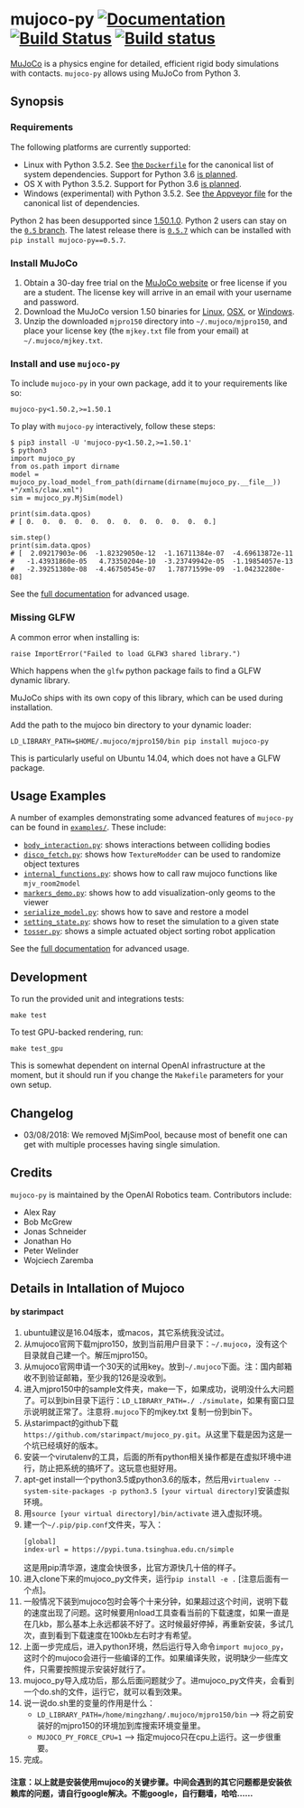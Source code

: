 # mujoco-py [![Documentation](https://img.shields.io/badge/docs-latest-brightgreen.svg?style=flat)](https://openai.github.io/mujoco-py/build/html/index.html) [![Build Status](https://travis-ci.org/openai/mujoco-py.svg?branch=master)](https://travis-ci.org/openai/mujoco-py) [![Build status](https://ci.appveyor.com/api/projects/status/iw52c0198j87s76w?svg=true)](https://ci.appveyor.com/project/wojzaremba/mujoco-py)

[MuJoCo](http://mujoco.org/) is a physics engine for detailed, efficient rigid body simulations with contacts. `mujoco-py` allows using MuJoCo from Python 3.

## Synopsis

### Requirements

The following platforms are currently supported:

- Linux with Python 3.5.2. See [the `Dockerfile`](Dockerfile) for the canonical list of system dependencies. Support for Python 3.6 [is planned](https://github.com/openai/mujoco-py/issues/52).
- OS X with Python 3.5.2. Support for Python 3.6 [is planned](https://github.com/openai/mujoco-py/issues/52).
- Windows (experimental) with Python 3.5.2. See [the Appveyor file](https://github.com/openai/mujoco-py/blob/master/.appveyor.yml#L16-L32) for the canonical list of dependencies.

Python 2 has been desupported since [1.50.1.0](https://github.com/openai/mujoco-py/releases/tag/1.50.1.0). Python 2 users can stay on the [`0.5` branch](https://github.com/openai/mujoco-py/tree/0.5). The latest release there is [`0.5.7`](https://github.com/openai/mujoco-py/releases/tag/0.5.7) which can be installed with `pip install mujoco-py==0.5.7`.

### Install MuJoCo

1. Obtain a 30-day free trial on the [MuJoCo website](https://www.roboti.us/license.html)
   or free license if you are a student.
   The license key will arrive in an email with your username and password.
2. Download the MuJoCo version 1.50 binaries for
   [Linux](https://www.roboti.us/download/mjpro150_linux.zip),
   [OSX](https://www.roboti.us/download/mjpro150_osx.zip), or
   [Windows](https://www.roboti.us/download/mjpro150_win64.zip).
3. Unzip the downloaded `mjpro150` directory into `~/.mujoco/mjpro150`,
   and place your license key (the `mjkey.txt` file from your email)
   at `~/.mujoco/mjkey.txt`.

### Install and use `mujoco-py`
To include `mujoco-py` in your own package, add it to your requirements like so:
```
mujoco-py<1.50.2,>=1.50.1
```
To play with `mujoco-py` interactively, follow these steps:
```
$ pip3 install -U 'mujoco-py<1.50.2,>=1.50.1'
$ python3
import mujoco_py
from os.path import dirname
model = mujoco_py.load_model_from_path(dirname(dirname(mujoco_py.__file__))  +"/xmls/claw.xml")
sim = mujoco_py.MjSim(model)

print(sim.data.qpos)
# [ 0.  0.  0.  0.  0.  0.  0.  0.  0.  0.  0.  0.]

sim.step()
print(sim.data.qpos)
# [  2.09217903e-06  -1.82329050e-12  -1.16711384e-07  -4.69613872e-11
#   -1.43931860e-05   4.73350204e-10  -3.23749942e-05  -1.19854057e-13
#   -2.39251380e-08  -4.46750545e-07   1.78771599e-09  -1.04232280e-08]
```

See the [full documentation](https://openai.github.io/mujoco-py/build/html/index.html) for advanced usage.

### Missing GLFW

A common error when installing is:

    raise ImportError("Failed to load GLFW3 shared library.")

Which happens when the `glfw` python package fails to find a GLFW dynamic library.

MuJoCo ships with its own copy of this library, which can be used during installation.

Add the path to the mujoco bin directory to your dynamic loader:

    LD_LIBRARY_PATH=$HOME/.mujoco/mjpro150/bin pip install mujoco-py

This is particularly useful on Ubuntu 14.04, which does not have a GLFW package.

## Usage Examples

A number of examples demonstrating some advanced features of `mujoco-py` can be found in [`examples/`](/./examples/). These include:
- [`body_interaction.py`](./examples/body_interaction.py): shows interactions between colliding bodies
- [`disco_fetch.py`](./examples/disco_fetch.py): shows how `TextureModder` can be used to randomize object textures
- [`internal_functions.py`](./examples/internal_functions.py): shows how to call raw mujoco functions like `mjv_room2model`
- [`markers_demo.py`](./examples/markers_demo.py): shows how to add visualization-only geoms to the viewer
- [`serialize_model.py`](./examples/serialize_model.py): shows how to save and restore a model
- [`setting_state.py`](./examples/setting_state.py):  shows how to reset the simulation to a given state
- [`tosser.py`](./examples/tosser.py): shows a simple actuated object sorting robot application

See the [full documentation](https://openai.github.io/mujoco-py/build/html/index.html) for advanced usage.

## Development

To run the provided unit and integrations tests:

```
make test
```

To test GPU-backed rendering, run:

```
make test_gpu
```

This is somewhat dependent on internal OpenAI infrastructure at the moment, but it should run if you change the `Makefile` parameters for your own setup.

## Changelog

- 03/08/2018: We removed MjSimPool, because most of benefit one can get with multiple processes having single simulation.

## Credits

`mujoco-py` is maintained by the OpenAI Robotics team. Contributors include:

- Alex Ray
- Bob McGrew
- Jonas Schneider
- Jonathan Ho
- Peter Welinder
- Wojciech Zaremba

## Details in Intallation of Mujoco
#### by starimpact
1. ubuntu建议是16.04版本，或macos，其它系统我没试过。
1. 从mujoco官网下载mjpro150，放到当前用户目录下：`~/.mujoco`，没有这个目录就自己建一个。解压mjpro150。
1. 从mujoco官网申请一个30天的试用key。放到`~/.mujoco`下面。注：国内邮箱收不到验证邮箱，至少我的126是没收到。
1. 进入mjpro150中的sample文件夹，make一下，如果成功，说明没什么大问题了。可以到bin目录下运行：`LD_LIBRARY_PATH=./ ./simulate`，如果有窗口显示说明就正常了。注意将`.mujoco`下的mjkey.txt 复制一份到bin下。
1. 从starimpact的github下载`https://github.com/starimpact/mujoco_py.git`。从这里下载是因为这是一个坑已经填好的版本。
1. 安装一个virutalenv的工具，后面的所有python相关操作都是在虚拟环境中进行，防止把系统的搞坏了。这玩意也挺好用。
1. apt-get install一个python3.5或python3.6的版本，然后用`virtualenv --system-site-packages -p python3.5 [your virtual directory]`安装虚拟环境。
1. 用`source [your virtual directory]/bin/activate` 进入虚拟环境。
1. 建一个`~/.pip/pip.conf`文件夹，写入：
    ```
    [global]
    index-url = https://pypi.tuna.tsinghua.edu.cn/simple
    ```
    这是用pip清华源，速度会快很多，比官方源快几十倍的样子。
1. 进入clone下来的mujoco_py文件夹，运行`pip install -e .`  [注意后面有一个点]。
1. 一般情况下装到mujoco包时会等个十来分钟，如果超过这个时间，说明下载的速度出现了问题。这时候要用nload工具查看当前的下载速度，如果一直是在几kb，那么基本上永远都装不好了。这时候最好停掉，再重新安装，多试几次，直到看到下载速度在100kb左右时才有希望。
1. 上面一步完成后，进入python环境，然后运行导入命令`import mujoco_py`，这时个的mujoco会进行一些编译的工作。如果编译失败，说明缺少一些库文件，只需要按照提示安装好就行了。
1. mujoco_py导入成功后，那么后面问题就少了。进mujoco_py文件夹，会看到一个do.sh的文件，运行它，就可以看到效果。
1. 说一说do.sh里的变量的作用是什么：
    - `LD_LIBRARY_PATH=/home/mingzhang/.mujoco/mjpro150/bin` —> 将之前安装好的mjpro150的环境加到库搜索环境变量里。
    - `MUJOCO_PY_FORCE_CPU=1` —> 指定mujoco只在cpu上运行。这一步很重要。
1. 完成。

#### 注意：以上就是安装使用mujoco的关键步骤。中间会遇到的其它问题都是安装依赖库的问题，请自行google解决。不能google，自行翻墙，哈哈……
